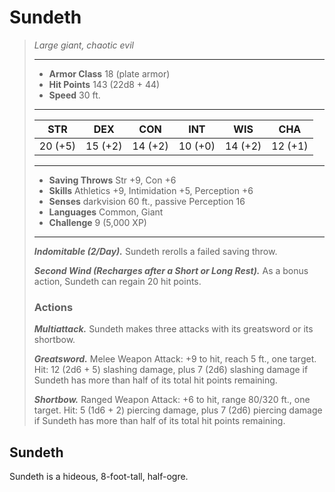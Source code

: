 # Sundeth
>*Large giant, chaotic evil*
>___
>- **Armor Class** 18 (plate armor)
>- **Hit Points** 143 (22d8 + 44)
>- **Speed** 30 ft.
>___
>|STR|DEX|CON|INT|WIS|CHA|
>|:---:|:---:|:---:|:---:|:---:|:---:|
>|20 (+5)|15 (+2)|14 (+2)|10 (+0)|14 (+2)|12 (+1)|
>___
>- **Saving Throws** Str +9, Con +6
>- **Skills** Athletics +9, Intimidation +5, Perception +6
>- **Senses** darkvision 60 ft., passive Perception 16
>- **Languages** Common, Giant
>- **Challenge** 9 (5,000 XP)
>___
>***Indomitable (2/Day).*** Sundeth rerolls a failed saving throw.  
>
>***Second Wind (Recharges after a Short or Long Rest).*** As a bonus action, Sundeth can regain 20 hit points.  
>
>### Actions
>***Multiattack.*** Sundeth makes three attacks with its greatsword or its shortbow.  
>
>***Greatsword.*** Melee Weapon Attack: +9 to hit, reach 5 ft., one target. Hit: 12 (2d6 + 5) slashing damage, plus 7 (2d6) slashing damage if Sundeth has more than half of its total hit points remaining.  
>
>***Shortbow.*** Ranged Weapon Attack: +6 to hit, range 80/320 ft., one target. Hit: 5 (1d6 + 2) piercing damage, plus 7 (2d6) piercing damage if Sundeth has more than half of its total hit points remaining.
## Sundeth
Sundeth is a hideous, 8-foot-tall, half-ogre.